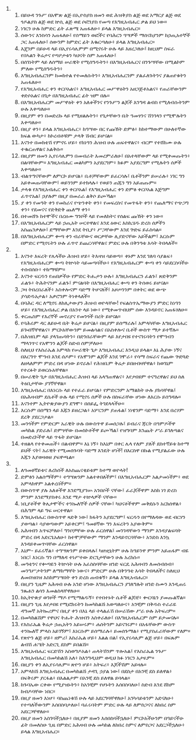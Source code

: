 <ol>
  <li>
    <ol>
      <li>በይሁዳ ንጉሥ በአሞጽ ልጅ በኢዮስያስ ዘመን ወደ ሕዝቅያስ ልጅ ወደ አማርያ ልጅ ወደ ጎዶልያስ ልጅ ወደ ኵሲ ልጅ ወደ ሶፎንያስ የመጣ የእግዚአብሔር ቃል ይህ ነው።</li>
      <li>ነገርን ሁሉ ከምድር ፊት ፈጽሜ አጠፋለሁ፥ ይላል እግዚአብሔር።</li>
      <li>ሰውንና እንስሳን አጠፋለሁ፤ የሰማይን ወፎችና የባሕርን ዓሣዎች ማሰናከያንም ከኃጢአተኞች ጋር አጠፋለሁ፤ ሰውንም ከምድር ፊት እቈርጣለሁ፥ ይላል እግዚአብሔር።</li>
      <li>እጄንም በይሁዳ ላይ በኢየሩሳሌምም በሚኖሩት ሁሉ ላይ እዘረጋለሁ፤ ከዚህም ስፍራ የበኣልን ቅሬታና የጣዖታቱን ካህናት ስም አጠፋለሁ፤</li>
      <li>በሰገነትም ላይ ለሰማይ ሠራዊት የሚሰግዱትን፥ በእግዚአብሔርና በንጉሣቸው በሚልኮም ምለው የሚሰግዱትን፥</li>
      <li>እግዚአብሔርንም ከመከተል የተመለሱትን፥ እግዚአብሔርንም ያልፈለጉትንና ያልጠየቁትን አጠፋለሁ።</li>
      <li>የእግዚአብሔር ቀን ቀርቦአልና፥ እግዚአብሔር መሥዋዕትን አዘጋጅቶአልና፥ የጠራቸውንም ቀድሶአልና በጌታ በእግዚአብሔር ፊት ዝም በሉ።</li>
      <li>በእግዚአብሔርም መሥዋዕት ቀን አለቆችንና የንጉሥን ልጆች እንግዳ ልብስ የሚለብሱትንም ሁሉ እቀጣለሁ።</li>
      <li>በዚያም ቀን በመድረኩ ላይ የሚዘልሉትን፥ የጌታቸውን ቤት ዓመፃንና ሽንገላን የሚሞሉትን እቀጣለሁ።</li>
      <li>በዚያ ቀን፥ ይላል እግዚአብሔር፥ ከዓሣው በር የጩኸት ድምፅ፥ ከከተማውም በሁለተኛው ክፍል ውካታ፥ ከኮረብቶቹም ታላቅ ሽብር ይሆናል።</li>
      <li>እናንተ በመክቴሽ የምኖሩ ሆይ፥ የከነዓን ሕዝብ ሁሉ ጠፍተዋልና፥ ብርም የተሸከሙ ሁሉ ተቈርጠዋልና አልቅሱ።</li>
      <li>በዚያም ዘመን ኢየሩሳሌምን በመብራት እመረምራለሁ፤ በአተላቸውም ላይ የሚቀመጡትን፥ በልባቸውም። እግዚአብሔር መልካምን አያደርግም፥ ክፉም አያደርግም የሚሉትን ሰዎች እቀጣለሁ።</li>
      <li>ብልጥግናቸውም ለምርኮ ይሆናል፥ ቤቶቻቸውም ይፈርሳሉ፤ ቤቶችንም ይሠራሉ፥ ነገር ግን አይቀመጡባቸውም፤ ወይንንም ይተክላሉ፥ የወይን ጠጁን ግን አይጠጡም።</li>
      <li>ታላቁ የእግዚአብሔር ቀን ቀርቦአል፤ የእግዚአብሔር ቀን ድምፅ ቀርቦአል እጅግም ፈጥኖአል፤ ኃያሉም በዚያ በመራራ ልቅሶ ይጮኻል።</li>
      <li>ያ ቀን የመዓት ቀን የመከራና የጭንቀት ቀን፥ የመፍረስና የመጥፋት ቀን፥ የጨለማና የጭጋግ ቀን፥ የደመናና የድቅድቅ ጨለማ ቀን፥</li>
      <li>በተመሸጉ ከተሞችና በረዘሙ ግንቦች ላይ የመለከትና የሰልፍ ጩኸት ቀን ነው።</li>
      <li>በእግዚአብሔርም ላይ ኃጢአት ሠርተዋልና እንደ ዕውር እስኪሄዱ ድረስ ሰዎችን አስጨንቃለሁ፤ ደማቸውም እንደ ትቢያ፥ ሥጋቸውም እንደ ጕድፍ ይፈስሳል።</li>
      <li>በእግዚአብሔርም ቍጣ ቀን ብራቸውና ወርቃቸው ሊያድናቸው አይችልም፤ እርሱም በምድር የሚኖሩትን ሁሉ ፈጥኖ ይጨርሳቸዋልና ምድር ሁሉ በቅንዓቱ እሳት ትበላለች።</li>
    </ol>
  </li>
  <li>
    <ol>
      <li>እናንተ እፍረት የሌላችሁ ሕዝብ ሆይ፥ ትእዛዝ ሳይወጣ፥ ቀኑም እንደ ገለባ ሳያልፍ፥ የእግዚአብሔርም ቍጣ ትኵሳት ሳይመጣባችሁ፥ የእግዚአብሔርም ቍጣ ቀን ሳይደርስባችሁ ተሰብሰቡ፥ ተከማቹም።</li>
      <li>እናንተ ፍርዱን የጠበቃችሁ የምድር ትሑታን ሁሉ፥ እግዚአብሔርን ፈልጉ፤ ጽድቅንም ፈልጉ፥ ትሕትናንም ፈልጉ፤ ምናልባት በእግዚአብሔር ቍጣ ቀን ትሰወሩ ይሆናል።</li>
      <li>ጋዛ ትበረበራለች፥ አስቀሎናም ባድማ ትሆናለች፤ አዞጦንንም በቀትር ወደ ውጭ ያሳድዱአታል፥ አቃሮንም ትነቀላለች።</li>
      <li>በባሕር ዳር ለሚኖሩ ለከሊታውያን ሕዝብ ወዮላቸው! የፍልስጥኤማውያን ምድር ከነዓን ሆይ፥ የእግዚአብሔር ቃል በአንተ ላይ ነው፥ የሚቀመጥብህም ሰው እንዳይኖር አጠፋሃለሁ።</li>
      <li>ቀርጤስም የእረኞች መኖሪያና የመንጎች በረት ይሆናል።</li>
      <li>የባሕሩም ዳር ለይሁዳ ቤት ቅሬታ ይሆናል፥ በዚያም ይሰማራሉ፤ አምላካቸው እግዚአብሔር ይጐበኛቸዋልና፥ ምርኮአቸውንም ይመልሳልና በአስቀሎና ቤቶች ውስጥ ማታ ይተኛሉ።</li>
      <li>በሕዝቤም ላይ ያላገጡባትን፥ በድንበራቸውም ላይ እየታበዩ የተናገሩባትን የሞዓብን ማላገጥና የአሞንን ልጆች ስድብ ሰምቻለሁ።</li>
      <li>ስለዚህ የእስራኤል አምላክ የሠራዊት ጌታ እግዚአብሔር እንዲህ ይላል። እኔ ሕያው ነኝና በእርግጥ ሞዓብ እንደ ሰዶም፥ የአሞንም ልጆች እንደ ገሞራ፥ የሳማ ስፍራና የጨው ጕድጓድ ለዘላለምም ምድረ በዳ ሆነው ይኖራሉ፤ የሕዝቤም ቅሬታ ይበዘብዛቸዋል፥ ከወገኔም የተረፉት ይወርሱአቸዋል።</li>
      <li>በሠራዊት ጌታ በእግዚአብሔር ሕዝብ ላይ አላግጠዋልና፥ እየታበዩም ተናግረዋልና ይህ ስለ ትዕቢታቸው ያገኛቸዋል።</li>
      <li>እግዚአብሔር በእነርሱ ላይ የተፈራ ይሆናል፥ የምድርንም አማልክት ሁሉ ያከሳቸዋል፤ በአሕዛብም ደሴቶች ሁሉ ላይ የሚኖሩ ሰዎች ሁሉ በስፍራቸው ሆነው ለእርሱ ይሰግዳሉ።</li>
      <li>እናንተም ኢትዮጵያውያን ደግሞ፥ በሰይፌ ትገደላላችሁ።</li>
      <li>እርሱም በሰሜን ላይ እጁን ይዘረጋል፥ አሦርንም ያጠፋል፤ ነነዌንም ባድማ፥ እንደ በረሃም ደረቅ ያደርጋታል።</li>
      <li>መንጎችም የምድርም አራዊት ሁሉ በውስጥዋ ይመሰጋሉ፤ ይብራና ጃርት በዓምዶችዋ መካከል ያድራሉ፤ ድምፃቸው በመስኮቶችዋ ይጮኻል፤ የዝግባም እንጨት ሥራ ይገለጣልና በመድረኮችዋ ላይ ጥፋት ይሆናል።</li>
      <li>ተዘልላ የተቀመጠች፥ በልብዋም። እኔ ነኝ፥ ከእኔም በቀር ሌላ የለም ያለች ደስተኛይቱ ከተማ ይህች ናት፤ አራዊት የሚመሰጉባት ባድማ እንዴት ሆነች! በእርስዋ በኩል የሚያልፈው ሁሉ እጁን እያወዛወዘ ያፍዋጫል።</li>
    </ol>
  </li>
  <li>
    <ol>
      <li>ለዓመፀኛይቱና ለረከሰች ለአስጨናቂይቱም ከተማ ወዮላት!</li>
      <li>ድምፅን አልሰማችም፥ ተግሣጽንም አልተቀበለችም፤ በእግዚአብሔርም አልታመነችም፥ ወደ አምላክዋም አልቀረበችም።</li>
      <li>በውስጥዋ ያሉ አለቆችዋ እንደሚያገሡ አንበሶች ናቸው፤ ፈራጆችዋም እስከ ነገ ድረስ ምንም እንደማያስቀሩ እንደ ማታ ተኵላዎች ናቸው።</li>
      <li>ነቢያቶችዋ ቅሌታሞችና ተንኰለኞች ሰዎች ናቸው፤ ካህናቶችዋም መቅደሱን አርክሰዋል፥ በሕግም ላይ ግፍ ሠርተዋል።</li>
      <li>እግዚአብሔር በውስጥዋ ጻድቅ ነው፤ ክፋትን አያደርግም፤ ፍርዱን በየማለዳው ወደ ብርሃን ያወጣል፥ ሳያወጣውም አይቀርም፤ ዓመፀኛው ግን እፍረትን አያውቅም።</li>
      <li>አሕዛብን አጥፍቻለሁ፤ ግንቦቻቸው ሁሉ ፈርሰዋል፤ መንገዳቸውን ማንም እንዳያልፍባት ምድረ በዳ አድርጌአለሁ፥ ከተሞቻቸውም ማንም እንዳይኖርባቸው፥ አንድስ እንኳ እንዳይቀመጥባቸው ፈርሰዋል።</li>
      <li>እኔም- ይፈሩኛል፥ ተግሣጽንም ይቀበላሉ፤ ካዘዝኋትም ሁሉ ከዓይንዋ ምንም አይጠፋም ብዬ ነበር፤ እነርሱ ግን በማለዳ ተነሥተው ድርጊታቸውን ሁሉ አረከሱ።</li>
      <li>መዓቴንና የቍጣዬን ትኵሳት ሁሉ አፈስስባቸው ዘንድ ፍርዴ አሕዛብን ለመሰብሰብ፥ መንግሥታትንም ለማከማቸት ነውና፥ ምድርም ሁሉ በቅንዓቴ እሳት ትበላለችና ስለዚህ ለመበዝበዝ እስከምነሣበት ቀን ድረስ ጠብቁኝ፥ ይላል እግዚአብሔር።</li>
      <li>በዚያን ጊዜም አሕዛብ ሁሉ አንድ ሆነው እግዚአብሔርን ያገለግሉት ዘንድ ስሙን እንዲጠሩ ንጹሐን ልሳን እመልስላቸዋለሁ።</li>
      <li>ከኢትዮጵያ ወንዞች ማዶ የሚማልዱኝ፥ የተበተኑት ሴቶች ልጆቼ፥ ቍርባኔን ያመጡልኛል።</li>
      <li>በዚያን ጊዜ እየታበዩ የሚፎክሩትን ከመካከልሽ አወጣለሁና፥ አንቺም በቅዱስ ተራራዬ ዳግመኛ አትኰሪምና በዚያ ቀን በእኔ ላይ ተላልፈሽ በሠራሽው ሥራ ሁሉ አትፍሪም።</li>
      <li>በመካከልሽም የዋህና ትሑት ሕዝብን አስቀራለሁ፤ በእግዚአብሔርም ስም ይታመናሉ።</li>
      <li>የእስራኤል ቅሬታ ኃጢአትን አይሠሩም፥ ሐሰትንም አይናገሩም፥ በአፋቸውም ውስጥ ተንኰለኛ ምላስ አይገኝም፤ እነርሱም ይሰማራሉ፥ ይመሰጉማል፥ የሚያስፈራቸውም የለም።</li>
      <li>የጽዮን ልጅ ሆይ፥ ዘምሪ፤ እስራኤል ሆይ፥ እልል በል፤ የኢየሩሳሌም ልጅ ሆይ፥ በፍጹም ልብሽ ሐሤት አድርጊ ደስም ይበልሽ።</li>
      <li>እግዚአብሔር ፍርድሽን አስወግዶአል፥ ጠላትሽንም ጥሎአል፤ የእስራኤል ንጉሥ እግዚአብሔር በመካከልሽ አለ፥ ከእንግዲህም ወዲህ ክፉ ነገርን አታዪም።</li>
      <li>በዚያን ቀን ለኢየሩሳሌም። ጽዮን ሆይ፥ አትፍሪ፥ እጆችሽም አይዛሉ።</li>
      <li>አምላክሽ እግዚአብሔር በመካከልሽ ታዳጊ ኃያል ነው፤ በደስታ በአንቺ ደስ ይለዋል፥ በፍቅሩም ያርፋል፥ በእልልታም በአንቺ ደስ ይለዋል ይባላል።</li>
      <li>ከጉባኤው ርቀው የሚያዝኑትን፥ ከአንቺም የሆኑትን እሰበስባለሁ፤ ስድብ እንደ ሸክም ከብዶባቸው ነበር።</li>
      <li>በዚያ ዘመን እነሆ፥ ባስጨነቁሽ ሁሉ ላይ አደርግባቸዋለሁ፤ አንካሳይቱንም አድናለሁ፥ የተጣለችውንም እሰበስባታለሁ፤ ባፈሩባትም ምድር ሁሉ ላይ ለምስጋናና ለከበረ ስም አደርጋቸዋለሁ።</li>
      <li>በዚያ ዘመን አስገባችኋለሁ፥ በዚያም ዘመን እሰበስባችኋለሁ፤ ምርኮአችሁንም በዓይናችሁ ፊት በመለስሁ ጊዜ በምድር አሕዛብ ሁሉ መካከል ለከበረ ስምና ለምስጋና አደርጋችኋለሁ፥ ይላል እግዚአብሔር።</li>
    </ol>
  </li>
</ol>